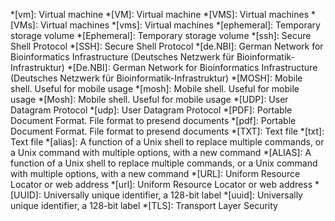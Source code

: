 *[vm]: Virtual machine
*[VM]: Virtual machine
*[VMS]: Virtual machines
*[VMs]: Virtual machines
*[vms]: Virtual machines
*[ephemeral]: Temporary storage volume
*[Ephemeral]: Temporary storage volume
*[ssh]: Secure Shell Protocol
*[SSH]: Secure Shell Protocol
*[de.NBI]: German Network for Bioinformatics Infrastructure (Deutsches Netzwerk für Bioinformatik-Infrastruktur)
*[De.NBI]: German Network for Bioinformatics Infrastructure (Deutsches Netzwerk für Bioinformatik-Infrastruktur)
*[MOSH]: Mobile shell. Useful for mobile usage
*[mosh]: Mobile shell. Useful for mobile usage
*[Mosh]: Mobile shell. Useful for mobile usage
*[UDP]: User Datagram Protocol
*[udp]: User Datagram Protocol
*[PDF]: Portable Document Format. File format to presend documents
*[pdf]: Portable Document Format. File format to presend documents
*[TXT]: Text file
*[txt]: Text file
*[alias]: A function of a Unix shell to replace multiple commands, or a Unix command with multiple options, with a new command
*[ALIAS]: A function of a Unix shell to replace multiple commands, or a Unix command with multiple options, with a new command
*[URL]: Uniform Resource Locator or web address
*[url]: Uniform Resource Locator or web address
*[UUID]: Universally unique identifier, a 128-bit label
*[uuid]: Universally unique identifier, a 128-bit label
*[TLS]: Transport Layer Security
